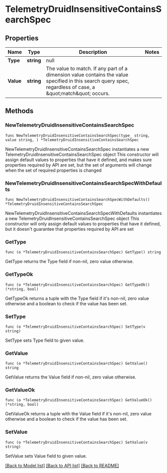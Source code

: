 # TelemetryDruidInsensitiveContainsSearchSpec

## Properties

Name | Type | Description | Notes
------------ | ------------- | ------------- | -------------
**Type** | **string** | null | 
**Value** | **string** | The value to match.  If any part of a dimension value contains the value specified in this search query spec, regardless of case, a \&quot;match\&quot; occurs. | 

## Methods

### NewTelemetryDruidInsensitiveContainsSearchSpec

`func NewTelemetryDruidInsensitiveContainsSearchSpec(type_ string, value string, ) *TelemetryDruidInsensitiveContainsSearchSpec`

NewTelemetryDruidInsensitiveContainsSearchSpec instantiates a new TelemetryDruidInsensitiveContainsSearchSpec object
This constructor will assign default values to properties that have it defined,
and makes sure properties required by API are set, but the set of arguments
will change when the set of required properties is changed

### NewTelemetryDruidInsensitiveContainsSearchSpecWithDefaults

`func NewTelemetryDruidInsensitiveContainsSearchSpecWithDefaults() *TelemetryDruidInsensitiveContainsSearchSpec`

NewTelemetryDruidInsensitiveContainsSearchSpecWithDefaults instantiates a new TelemetryDruidInsensitiveContainsSearchSpec object
This constructor will only assign default values to properties that have it defined,
but it doesn't guarantee that properties required by API are set

### GetType

`func (o *TelemetryDruidInsensitiveContainsSearchSpec) GetType() string`

GetType returns the Type field if non-nil, zero value otherwise.

### GetTypeOk

`func (o *TelemetryDruidInsensitiveContainsSearchSpec) GetTypeOk() (*string, bool)`

GetTypeOk returns a tuple with the Type field if it's non-nil, zero value otherwise
and a boolean to check if the value has been set.

### SetType

`func (o *TelemetryDruidInsensitiveContainsSearchSpec) SetType(v string)`

SetType sets Type field to given value.


### GetValue

`func (o *TelemetryDruidInsensitiveContainsSearchSpec) GetValue() string`

GetValue returns the Value field if non-nil, zero value otherwise.

### GetValueOk

`func (o *TelemetryDruidInsensitiveContainsSearchSpec) GetValueOk() (*string, bool)`

GetValueOk returns a tuple with the Value field if it's non-nil, zero value otherwise
and a boolean to check if the value has been set.

### SetValue

`func (o *TelemetryDruidInsensitiveContainsSearchSpec) SetValue(v string)`

SetValue sets Value field to given value.



[[Back to Model list]](../README.md#documentation-for-models) [[Back to API list]](../README.md#documentation-for-api-endpoints) [[Back to README]](../README.md)


